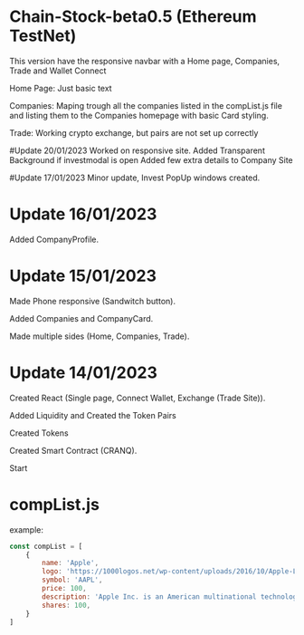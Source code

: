 # Chain-Stock-beta0.5 (Ethereum TestNet)
 
This version have the responsive navbar with a Home page, Companies, Trade and Wallet Connect


Home Page:
Just basic text

Companies:
Maping trough all the companies listed in the compList.js file and listing them to the Companies homepage with basic Card styling.

Trade:
Working crypto exchange, but pairs are not set up correctly


#Update 20/01/2023 
Worked on responsive site.
Added Transparent Background if investmodal is open
Added few extra details to Company Site


#Update 17/01/2023 
Minor update, Invest PopUp windows created.


# Update 16/01/2023
Added CompanyProfile.


# Update 15/01/2023
Made Phone responsive (Sandwitch button).

Added Companies and CompanyCard.

Made multiple sides (Home, Companies, Trade).


# Update 14/01/2023
Created React (Single page, Connect Wallet, Exchange (Trade Site)).

Added Liquidity and Created the Token Pairs

Created Tokens

Created Smart Contract (CRANQ).

Start


# compList.js
example:
```js
const compList = [
    {
        name: 'Apple',
        logo: 'https://1000logos.net/wp-content/uploads/2016/10/Apple-Logo.png',
        symbol: 'AAPL',
        price: 100,
        description: 'Apple Inc. is an American multinational technology company headquartered in Cupertino, California, that designs, develops, and sells consumer electronics, computer software, and online services.',
        shares: 100,
    }
]
```


